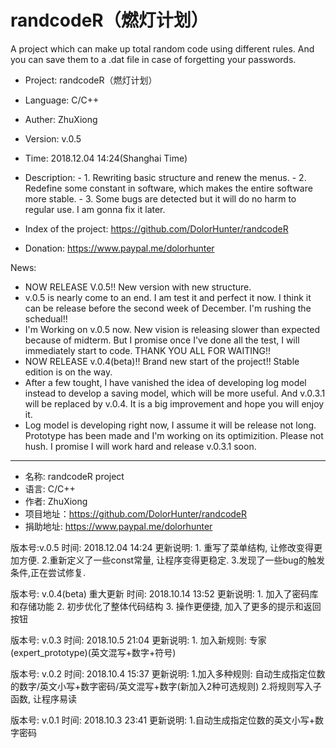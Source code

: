 # randcodeR（燃灯计划）
A project which can make up total random code using different rules. And you can save them to a .dat file in case of forgetting your passwords.

- Project:	randcodeR（燃灯计划）
- Language:	C/C++
- Auther:	ZhuXiong
- Version:	v.0.5
- Time:	2018.12.04		 14:24(Shanghai Time)
- Description:
              - 1. Rewriting basic structure and renew the menus.
              - 2. Redefine some constant in software, which makes the entire software more stable.
              - 3. Some bugs are detected but it will do no harm to regular use. I am gonna fix it later.
              
- Index of the project: https://github.com/DolorHunter/randcodeR
- Donation:             https://www.paypal.me/dolorhunter

News:
 - NOW RELEASE V.0.5!! New version with new structure.
 - v.0.5 is nearly come to an end. I am test it and perfect it now. I think it can be release before the second week of December. I'm rushing the schedual!!
 - I'm Working on v.0.5 now. New vision is releasing slower than expected because of midterm. But I promise once I've done all the test, I will immediately start to code. THANK YOU ALL FOR WAITING!!
 - NOW RELEASE v.0.4(beta)!! Brand new start of the project!! Stable edition is on the way.
 - After a few tought, I have vanished the idea of developing log model instead to develop a saving model, which will be more useful. And v.0.3.1 will be replaced by v.0.4. It is a big improvement and hope you will enjoy it.
 - Log model is developing right now, I assume it will be release not long. Prototype has been made and I'm working on its optimizition. Please not hush. I promise I will work hard and release v.0.3.1 soon.


_______________________________________________________________________________________________________________
- 名称:    randcodeR project
- 语言:    C/C++
- 作者:    ZhuXiong
- 项目地址：https://github.com/DolorHunter/randcodeR
- 捐助地址: https://www.paypal.me/dolorhunter

版本号:v.0.5
时间: 2018.12.04	14:24
更新说明:        1. 重写了菜单结构, 让修改变得更加方便.
              	2.重新定义了一些const常量, 让程序变得更稳定.
	              3.发现了一些bug的触发条件,正在尝试修复.

版本号: v.0.4(beta)  重大更新
时间: 2018.10.14        13:52
更新说明:        1. 加入了密码库和存储功能
                2. 初步优化了整体代码结构
                3. 操作更便捷, 加入了更多的提示和返回按钮

版本号:    v.0.3
时间:    2018.10.5        21:04
更新说明:    1. 加入新规则: 专家(expert_prototype)(英文混写+数字+符号)

版本号:    v.0.2
时间:    2018.10.4        15:37
更新说明:    1.加入多种规则: 自动生成指定位数的数字/英文小写+数字密码/英文混写+数字(新加入2种可选规则)
             2.将规则写入子函数, 让程序易读

版本号:    v.0.1
时间:    2018.10.3        23:41
更新说明:    1.自动生成指定位数的英文小写+数字密码
